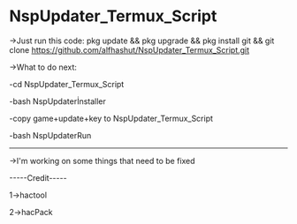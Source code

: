 # NspUpdater_Termux_Script

->Just run this code:
pkg update && pkg upgrade && pkg install git && git clone https://github.com/alfhashut/NspUpdater_Termux_Script.git 

->What to do next:

-cd NspUpdater_Termux_Script

-bash NspUpdaterİnstaller

-copy game+update+key to NspUpdater_Termux_Script

-bash NspUpdaterRun

-------------------------

->I'm working on some things that need to be fixed

-----Credit-----

1->hactool

2->hacPack
